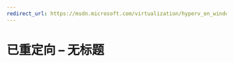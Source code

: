 ```yaml
---
redirect_url: https://msdn.microsoft.com/virtualization/hyperv_on_windows/windows_welcome
---
```


# 已重定向 – 无标题




<!--HONumber=May16_HO1-->


